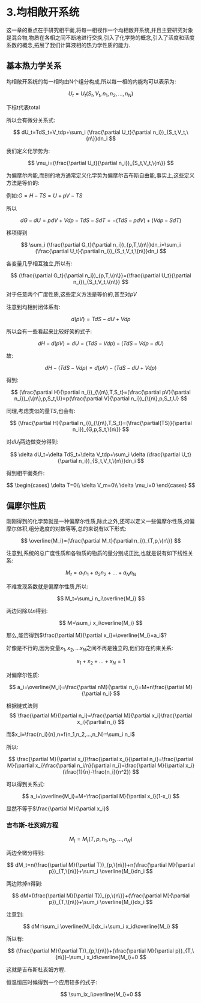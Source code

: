 # 3.均相敞开系统
这一章的重点在于研究相平衡,将每一相视作一个均相敞开系统,并且主要研究对象是混合物,物质在各相之间不断地进行交换,引入了化学势的概念,引入了活度和活度系数的概念,拓展了我们计算液相的热力学性质的能力.

## 基本热力学关系

均相敞开系统的每一相均由N个组分构成,所以每一相的内能均可以表示为:

$$
U_t=U_t(S_t,V_t,n_1,n_2,...,n_N)
$$

下标t代表total

所以会有微分关系式:

$$
dU_t=TdS_t+V_tdp+\sum_i (\frac{\partial U_t}{\partial n_i})_{S_t,V_t,\{n\}}dn_i
$$

我们定义化学势为:

$$
\mu_i=(\frac{\partial U_t}{\partial n_i})_{S_t,V_t,\{n\}}
$$

为偏摩尔内能,而别的地方通常定义化学势为偏摩尔吉布斯自由能,事实上,这些定义方法是等价的:

例如:$G=H-TS=U+pV-TS$

所以

$$
dG-dU=pdV+Vdp-TdS-SdT=-(TdS-pdV)+(Vdp-SdT)
$$

移项得到

$$
\sum_i (\frac{\partial G_t}{\partial n_i})_{p,T,\{n\}}dn_i=\sum_i (\frac{\partial U_t}{\partial n_i})_{S_t,V_t,\{n\}}dn_i
$$

各变量几乎相互独立,所以有:

$$
(\frac{\partial G_t}{\partial n_i})_{p,T,\{n\}}=(\frac{\partial U_t}{\partial n_i})_{S_t,V_t,\{n\}}
$$

对于任意两个广度性质,这些定义方法是等价的,甚至对$pV$

注意到均相封闭体系有:

$$
d(pV)=TdS-dU+Vdp
$$

所以会有一些看起来比较好笑的式子:

$$
dH-d(pV)=dU=(TdS-Vdp)-(TdS-Vdp-dU)
$$

故:

$$
dH-(TdS-Vdp)=d(pV)-(TdS-dU+Vdp)
$$

得到:

$$
(\frac{\partial H}{\partial n_i})_{\{n\},T,S_t}=(\frac{\partial pV}{\partial n_i})_{\{n\},p,S_t,U}=p(\frac{\partial V}{\partial n_i})_{\{n\},p,S_t,U}
$$

同理,考虑类似的量$TS$,也会有:

$$
(\frac{\partial H}{\partial n_i})_{\{n\},T,S_t}=(\frac{\partial(TS)}{\partial n_i})_{G,p,S_t,\{n\}}
$$

对$dU_t$两边做变分得到:

$$
\delta dU_t=\delta TdS_t+\delta V_tdp+\sum_i \delta (\frac{\partial U_t}{\partial n_i})_{S_t,V_t,\{n\}}dn_i
$$

得到相平衡条件:

$$
\begin{cases}
    \delta T=0\\
    \delta V_m=0\\
    \delta \mu_i=0
\end{cases}
$$

## 偏摩尔性质
刚刚得到的化学势就是一种偏摩尔性质,除此之外,还可以定义一些偏摩尔性质,如偏摩尔体积,组分逸度的对数等等,总的来说有以下形式:

$$
\overline{M_i}=(\frac{\partial M_t}{\partial n_i})_{T,p,\{n\}}
$$

注意到,系统的总广度性质和各物质的物质的量分别成正比,也就是说有如下线性关系:

$$
M_t=a_1n_1+a_2n_2+...+a_Nn_N
$$

不难发现系数就是偏摩尔性质,所以:

$$
M_t=\sum_i n_i\overline{M_i}
$$

两边同除以$n$得到:

$$
M=\sum_i x_i\overline{M_i}
$$

那么,能否得到$\frac{\partial M}{\partial x_i}=\overline{M_i}=a_i$?

好像是不行的,因为变量$x_1,x_2,...x_N$之间不再是独立的,他们存在约束关系:

$$
x_1+x_2+...+x_N=1
$$

对偏摩尔性质:

$$
a_i=\overline{M_i}=\frac{\partial nM}{\partial n_i}=M+n\frac{\partial M}{\partial n_i}
$$

根据链式法则
$$
\frac{\partial M}{\partial n_i}=\frac{\partial M}{\partial x_i}\frac{\partial x_i}{\partial n_i}
$$

而$x_i=\frac{n_i}{n},n=f(n_1,n_2,...,n_N)=\sum_i n_i$

所以:

$$
\frac{\partial M}{\partial x_i}\frac{\partial x_i}{\partial n_i}=\frac{\partial M}{\partial x_i}\frac{\partial n_i/n}{\partial n_i}=\frac{\partial M}{\partial x_i}(\frac{1}{n}-\frac{n_i}{n^2})
$$

可以得到关系式:

$$
a_i=\overline{M_i}=M+\frac{\partial M}{\partial x_i}(1-x_i)
$$

显然不等于$\frac{\partial M}{\partial x_i}$

### 吉布斯-杜亥姆方程

$$
M_t=M_t(T,p,n_1,n_2,...,n_N)
$$

两边全微分得到:

$$
dM_t=n(\frac{\partial M}{\partial T})_{p,\{n\}}+n(\frac{\partial M}{\partial p})_{T,\{n\}}+\sum_i \overline{M_i}dn_i
$$

两边除掉n得到:

$$
dM=(\frac{\partial M}{\partial T})_{p,\{n\}}+(\frac{\partial M}{\partial p})_{T,\{n\}}+\sum_i \overline{M_i}dx_i
$$

注意到:

$$
dM=\sum_i \overline{M_i}dx_i+\sum_i x_id\overline{M_i}
$$

所以有:

$$
(\frac{\partial M}{\partial T})_{p,\{n\}}+(\frac{\partial M}{\partial p})_{T,\{n\}}-\sum_i x_id\overline{M_i}=0
$$

这就是吉布斯杜亥姆方程.

恒温恒压时候得到一个应用较多的式子:

$$
\sum_ix_i\overline{M_i}=0
$$